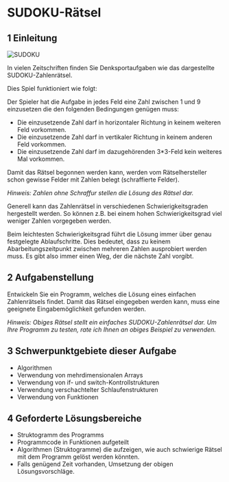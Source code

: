 # SUDOKU-Rätsel

## 1 Einleitung

![SUDOKU](image\SUDOKU.PNG)

In vielen Zeitschriften finden Sie Denksportaufgaben wie das dargestellte SUDOKU-Zahlenrätsel.

Dies Spiel funktioniert wie folgt:

Der Spieler hat die Aufgabe in jedes Feld eine Zahl zwischen 1 und 9 einzusetzen die den folgenden Bedingungen genügen muss:

* Die einzusetzende Zahl darf in horizontaler Richtung in keinem weiteren Feld vorkommen.
* Die einzusetzende Zahl darf in vertikaler Richtung in keinem anderen Feld vorkommen.
* Die einzusetzende Zahl darf im dazugehörenden 3*3-Feld kein weiteres Mal vorkommen.

Damit das Rätsel begonnen werden kann, werden vom Rätselhersteller schon gewisse Felder mit Zahlen belegt (schraffierte Felder).

*Hinweis: Zahlen ohne Schraffur stellen die Lösung des Rätsel dar.*

Generell kann das Zahlenrätsel in verschiedenen Schwierigkeitsgraden hergestellt werden. So können z.B. bei einem hohen Schwierigkeitsgrad viel weniger Zahlen vorgegeben werden.

Beim leichtesten Schwierigkeitsgrad führt die Lösung immer über genau festgelegte Ablaufschritte. Dies bedeutet, dass zu keinem Abarbeitungszeitpunkt zwischen mehreren Zahlen ausprobiert werden muss. Es gibt also immer einen Weg, der die nächste Zahl vorgibt.

## 2 Aufgabenstellung

Entwickeln Sie ein Programm, welches die Lösung eines einfachen Zahlenrätsels findet. Damit das Rätsel eingegeben werden kann, muss eine geeignete Eingabemöglichkeit gefunden werden.

*Hinweis: Obiges Rätsel stellt ein einfaches SUDOKU-Zahlenrätsel dar. Um Ihre Programm zu testen, rate ich Ihnen an obiges Beispiel zu verwenden.*

## 3 Schwerpunktgebiete dieser Aufgabe

* Algorithmen
* Verwendung von mehrdimensionalen Arrays
* Verwendung von if- und switch-Kontrollstrukturen
* Verwendung verschachtelter Schlaufenstrukturen
* Verwendung von Funktionen

## 4 Geforderte Lösungsbereiche

* Struktogramm des Programms
* Programmcode in Funktionen aufgeteilt
* Algorithmen (Struktogramme) die aufzeigen, wie auch schwierige Rätsel mit dem Programm gelöst werden könnten.
* Falls genügend Zeit vorhanden, Umsetzung der obigen Lösungsvorschläge.
